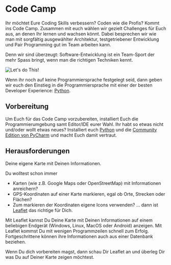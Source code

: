 # Code Camp
Ihr möchtet Eure Coding Skills verbessern? Coden wie die Profis? Kommt ins
Code Camp. Zusammen mit euch wählen wir gezielt Challenges für Euch aus, an 
denen Ihr lernen und wachsen könnt. Dabei besprechen wir wie man mit
sorgfältig ausgewählter Architektur, testgetriebener Entwicklung und 
Pair Programming gut im Team arbeiten kann. 

Denn wir sind überzeugt: Software-Entwicklung ist ein Team-Sport der mehr
Spass bringt, wenn man die richtigen Techniken kennt.

![Let's do This!][success-kid]

Wenn ihr noch auf keine Programmiersprache festgelegt seid, dann geben
wir euch den Einstieg in die Programmiersprache mit einer der besten
Developer Experience: [Python](https://www.python.org/). 

## Vorbereitung
Um Euch für das Code Camp vorzubereiten, installiert Euch die Programmierumgebung samt Editor/IDE eurer Wahl. 
Ihr habt so etwas nicht und/oder wollt etwas neues? Installiert euch [Python](https://www.python.org/downloads/windows/) 
und die [Community Edition von PyCharm](https://www.jetbrains.com/pycharm/download/#section=windows) und macht Euch damit vertraut. 

## Herausforderungen
Deine eigene Karte mit Deinen Informationen.

Du wolltest schon immer
* Karten (wie z.B. Google Maps oder OpenStreetMap) mit Informationen anreichern? 
* GPS-Koordinaten auf einer Karte markieren, egal ob Orte, Strecken oder Flächen? 
* Zum markieren der Koordinaten eigene Icons verwenden? 
... dann ist [Leaflet](https://leafletjs.com/) das richtige für Dich.

Mit Leaflet kannst Du Deine Karte mit Deinen Informationen auf einem beliebigen Endgerät
 (Windows, Linux, MacOS oder Android) anzeigen. Mit Leaflet kommst Du mit wenigen Programmzeilen
  schnell zum Erfolg. Fortgeschrittene können ihre Informationen auch 
 aus einer Datenbank beziehen.
 
Wenn Du dich vorbereiten magst, dann schau Dir Leaflet an und überleg Dir was Du auf Deiner Karte zeigen möchtest. 

[success-kid]: https://i.pinimg.com/originals/75/bd/f0/75bdf06df3fd6ddd9d3311d8cb2be029.jpg